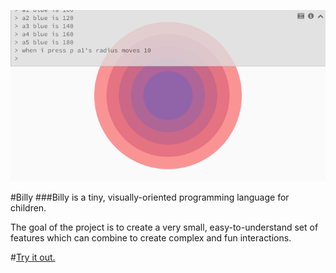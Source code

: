 ![Alt text](screenshot.png)

#Billy
###Billy is a tiny, visually-oriented programming language for children.

The goal of the project is to create a very small, easy-to-understand set of features which can combine to create complex and fun interactions. 

#[Try it out.](http://billylang.jit.su)